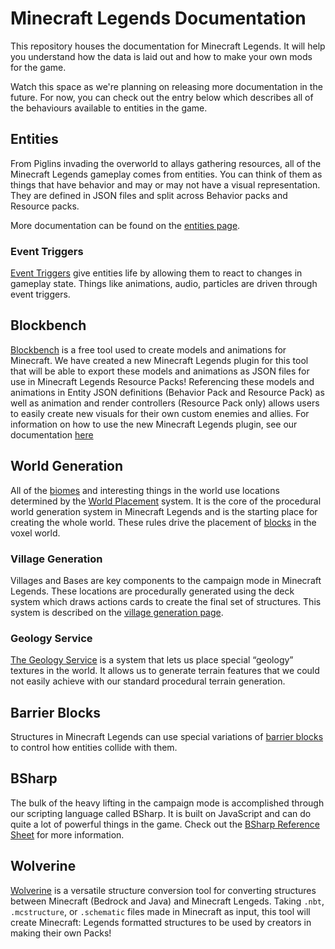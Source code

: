# Minecraft Legends Documentation
This repository houses the documentation for Minecraft Legends. It will help you understand how the data is laid out and how to make your own mods for the game.

Watch this space as we're planning on releasing more documentation in the future. For now, you can check out the entry below which describes all of the behaviours available to entities in the game.

## Entities
From Piglins invading the overworld to allays gathering resources, all of the Minecraft Legends gameplay comes from entities. You can think of them as things that have behavior and may or may not have a visual representation. They are defined in JSON files and split across Behavior packs and Resource packs.

More documentation can be found on the [entities page](Entities.md).

### Event Triggers
[Event Triggers](EventTriggers.md) give entities life by allowing them to react to changes in gameplay state. Things like animations, audio, particles are driven through event triggers.

## Blockbench
[Blockbench](https://www.blockbench.net/) is a free tool used to create models and animations for Minecraft. We have created a new Minecraft Legends plugin for this tool that will be able to export these models and animations as JSON files for use in Minecraft Legends Resource Packs! Referencing these models and animations in Entity JSON definitions (Behavior Pack and Resource Pack) as well as animation and render controllers (Resource Pack only) allows users to easily create new visuals for their own custom enemies and allies. For information on how to use the new Minecraft Legends plugin, see our documentation [here](BlockBench.md)

## World Generation
All of the [biomes](Biomes.md) and interesting things in the world use locations determined by the [World Placement](WorldPlacement.md) system. It is the core of the procedural world generation system in Minecraft Legends and is the starting place for creating the whole world. These rules drive the placement of [blocks](Blocks.md) in the voxel world.

### Village Generation
Villages and Bases are key components to the campaign mode in Minecraft Legends. These locations are procedurally generated using the deck system which draws actions cards to create the final set of structures. This system is described on the [village generation page](VillageGeneration.md).

### Geology Service
[The Geology Service](GeologyService.md) is a system that lets us place special “geology” textures in the world. It allows us to generate terrain features that we could not easily achieve with our standard procedural terrain generation.

## Barrier Blocks
Structures in Minecraft Legends can use special variations of [barrier blocks](BarrierBlocks.md) to control how entities collide with them.

## BSharp
The bulk of the heavy lifting in the campaign mode is accomplished through our scripting language called BSharp. It is built on JavaScript and can do quite a lot of powerful things in the game. Check out the [BSharp Reference Sheet](BSharpReferenceSheet.md) for more information.

## Wolverine
[Wolverine](Wolverine.md) is a versatile structure conversion tool for converting structures between Minecraft (Bedrock and Java) and Minecraft Lengeds. Taking `.nbt`, `.mcstructure`, or `.schematic` files made in Minecraft as input, this tool will create Minecraft: Legends formatted structures to be used by creators in making their own Packs!
